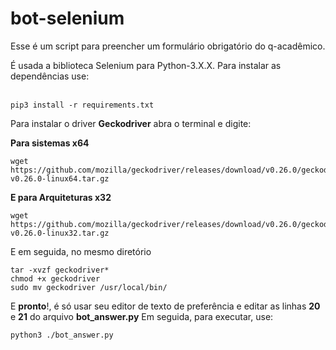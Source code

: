 # bot-selenium
Esse é um script para preencher um formulário obrigatório do q-acadêmico. <br>

É usada a biblioteca Selenium para Python-3.X.X.  Para instalar as dependências use: <br><br>
```
pip3 install -r requirements.txt 
```  
Para instalar o driver <b>Geckodriver</b> abra o terminal e digite:

**Para sistemas x64**
```
wget https://github.com/mozilla/geckodriver/releases/download/v0.26.0/geckodriver-v0.26.0-linux64.tar.gz
```
**E para Arquiteturas x32**
```
wget https://github.com/mozilla/geckodriver/releases/download/v0.26.0/geckodriver-v0.26.0-linux32.tar.gz
```
E em seguida, no mesmo diretório
```
tar -xvzf geckodriver*
chmod +x geckodriver
sudo mv geckodriver /usr/local/bin/
```
E **pronto**!, é só usar seu editor de texto de preferência e editar as linhas **20** e **21** do arquivo **bot_answer.py**
Em seguida, para executar, use:
```
python3 ./bot_answer.py
```
